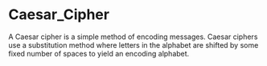 # Caesar_Cipher
A Caesar cipher is a simple method of encoding messages. Caesar ciphers use a substitution method where letters in the alphabet are shifted by some fixed number of spaces to yield an encoding alphabet. 
